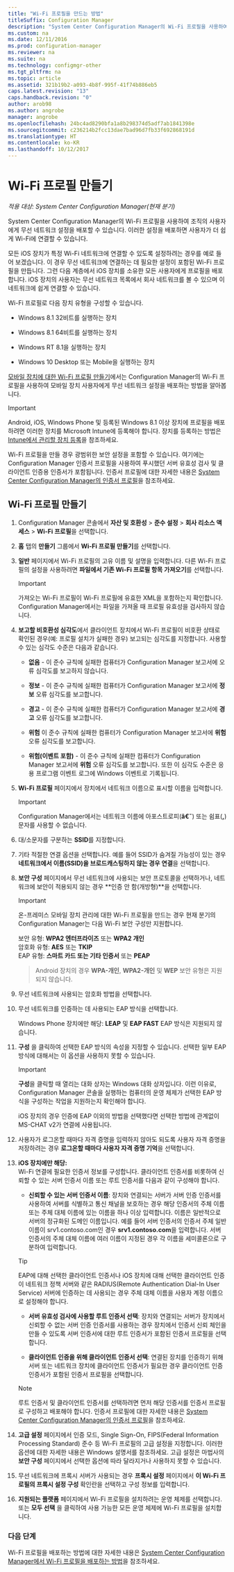 ```yaml
---
title: "Wi-Fi 프로필을 만드는 방법"
titleSuffix: Configuration Manager
description: "System Center Configuration Manager의 Wi-Fi 프로필을 사용하여 조직의 사용자에게 무선 네트워크 설정을 배포하는 방법을 알아봅니다."
ms.custom: na
ms.date: 12/11/2016
ms.prod: configuration-manager
ms.reviewer: na
ms.suite: na
ms.technology: configmgr-other
ms.tgt_pltfrm: na
ms.topic: article
ms.assetid: 321b19b2-a093-4b8f-995f-41f74b886eb5
caps.latest.revision: "13"
caps.handback.revision: "0"
author: arob98
ms.author: angrobe
manager: angrobe
ms.openlocfilehash: 24bc4ad8290bfa1a8b298374d5adf7ab1841398e
ms.sourcegitcommit: c236214b2fcc13dae7bad96d7fb33f692868191d
ms.translationtype: HT
ms.contentlocale: ko-KR
ms.lasthandoff: 10/12/2017
---
```

# <a name="create-wi-fi-profiles"></a>Wi-Fi 프로필 만들기

*적용 대상: System Center Configuration Manager(현재 분기)*


System Center Configuration Manager의 Wi-Fi 프로필을 사용하여 조직의 사용자에게 무선 네트워크 설정을 배포할 수 있습니다. 이러한 설정을 배포하면 사용자가 더 쉽게 Wi-Fi에 연결할 수 있습니다.  

 모든 iOS 장치가 특정 Wi-Fi 네트워크에 연결할 수 있도록 설정하려는 경우를 예로 들어 보겠습니다. 이 경우 무선 네트워크에 연결하는 데 필요한 설정이 포함된 Wi-Fi 프로필을 만듭니다. 그런 다음 계층에서 iOS 장치를 소유한 모든 사용자에게 프로필을 배포합니다. iOS 장치의 사용자는 무선 네트워크 목록에서 회사 네트워크를 볼 수 있으며 이 네트워크에 쉽게 연결할 수 있습니다.  

 Wi-Fi 프로필로 다음 장치 유형을 구성할 수 있습니다.  

-   Windows 8.1 32비트를 실행하는 장치  

-   Windows 8.1 64비트를 실행하는 장치  

-   Windows RT 8.1을 실행하는 장치  

-   Windows 10 Desktop 또는 Mobile을 실행하는 장치  

[모바일 장치에 대한 Wi-Fi 프로필 만들기](../../mdm/deploy-use/create-wifi-profiles.md)에서는 Configuration Manager의 Wi-Fi 프로필을 사용하여 모바일 장치 사용자에게 무선 네트워크 설정을 배포하는 방법을 알아봅니다.

> [!IMPORTANT]  
>  Android, iOS, Windows Phone 및 등록된 Windows 8.1 이상 장치에 프로필을 배포하려면 이러한 장치를 Microsoft Intune에 등록해야 합니다. 장치를 등록하는 방법은 [Intune에서 관리할 장치 등록](https://docs.microsoft.com/intune/deploy-use/enroll-devices-in-microsoft-intune)을 참조하세요.  

 Wi-Fi 프로필을 만들 경우 광범위한 보안 설정을 포함할 수 있습니다. 여기에는 Configuration Manager 인증서 프로필을 사용하여 푸시했던 서버 유효성 검사 및 클라이언트 인증용 인증서가 포함됩니다. 인증서 프로필에 대한 자세한 내용은 [System Center Configuration Manager의 인증서 프로필](introduction-to-certificate-profiles.md)을 참조하세요.  

## <a name="create-a-wi-fi-profile"></a>Wi-Fi 프로필 만들기  

1.  Configuration Manager 콘솔에서 **자산 및 호환성** > **준수 설정** >  **회사 리소스 액세스** > **Wi-Fi 프로필**을 선택합니다.  

3.  **홈** 탭의 **만들기** 그룹에서 **Wi-Fi 프로필 만들기**를 선택합니다.  

1.  **일반** 페이지에서 Wi-Fi 프로필의 고유 이름 및 설명을 입력합니다.  다른 Wi-Fi 프로필의 설정을 사용하려면 **파일에서 기존 Wi-Fi 프로필 항목 가져오기**를 선택합니다.  

    > [!IMPORTANT]  
    >  가져오는 Wi-Fi 프로필이 Wi-Fi 프로필에 유효한 XML을 포함하는지 확인합니다. Configuration Manager에서는 파일을 가져올 때 프로필 유효성을 검사하지 않습니다.  

3.  **보고할 비호환성 심각도**에서 클라이언트 장치에서 Wi-Fi 프로필이 비호환 상태로 확인된 경우(예: 프로필 설치가 실패한 경우) 보고되는 심각도를 지정합니다. 사용할 수 있는 심각도 수준은 다음과 같습니다.  

    -   **없음** - 이 준수 규칙에 실패한 컴퓨터가 Configuration Manager 보고서에 오류 심각도를 보고하지 않습니다.  

    -   **정보** - 이 준수 규칙에 실패한 컴퓨터가 Configuration Manager 보고서에 **정보** 오류 심각도를 보고합니다.  

    -   **경고** - 이 준수 규칙에 실패한 컴퓨터가 Configuration Manager 보고서에 **경고** 오류 심각도를 보고합니다.  

    -   **위험** 이 준수 규칙에 실패한 컴퓨터가 Configuration Manager 보고서에 **위험** 오류 심각도를 보고합니다.  

    -   **위험(이벤트 포함)** - 이 준수 규칙에 실패한 컴퓨터가 Configuration Manager 보고서에 **위험** 오류 심각도를 보고합니다. 또한 이 심각도 수준은 응용 프로그램 이벤트 로그에 Windows 이벤트로 기록됩니다.  

1.  **Wi-Fi 프로필** 페이지에서 장치에서 네트워크 이름으로 표시할 이름을 입력합니다.  

    > [!IMPORTANT]  
    >  Configuration Manager에서는 네트워크 이름에 아포스트로피(**â€˜**) 또는 쉼표(**,**) 문자를 사용할 수 없습니다.  

2.  대/소문자를 구분하는 **SSID**를 지정합니다.
3.  기타 적절한 연결 옵션을 선택합니다.   예를 들어 SSID가 숨겨질 가능성이 있는 경우 **네트워크에서 이름(SSID)을 브로드캐스팅하지 않는 경우 연결**을 선택합니다.  

4.  **보안 구성** 페이지에서 무선 네트워크에 사용되는 보안 프로토콜을 선택하거나, 네트워크에 보안이 적용되지 않는 경우 **인증 안 함(개방형)**을 선택합니다.
    > [!IMPORTANT]  
    >  온\-프레미스 모바일 장치 관리에 대한 Wi-Fi 프로필을 만드는 경우 현재 분기의 Configuration Manager는 다음 Wi-Fi 보안 구성만 지원합니다.  
    >   
    >  보안 유형: **WPA2 엔터프라이즈** 또는 **WPA2 개인**  
    > 암호화 유형: **AES** 또는 **TKIP**  
    > EAP 유형: **스마트 카드 또는 기타 인증서** 또는 **PEAP**  

    > Android 장치의 경우 **WPA-개인**, **WPA2-개인** 및 **WEP** 보안 유형은 지원되지 않습니다.  

2.  무선 네트워크에 사용되는 암호화 방법을 선택합니다.  

3.  무선 네트워크를 인증하는 데 사용되는 EAP 방식을 선택합니다.  

     Windows Phone 장치에만 해당: **LEAP** 및 **EAP FAST** EAP 방식은 지원되지 않습니다.  

4.  **구성** 을 클릭하여 선택한 EAP 방식의 속성을 지정할 수 있습니다. 선택한 일부 EAP 방식에 대해서는 이 옵션을 사용하지 못할 수 있습니다.  

    > [!IMPORTANT]  
    >  **구성**을 클릭할 때 열리는 대화 상자는 Windows 대화 상자입니다. 이런 이유로, Configuration Manager 콘솔을 실행하는 컴퓨터의 운영 체제가 선택한 EAP 방식을 구성하는 작업을 지원하는지 확인해야 합니다.  
    >   
    >  iOS 장치의 경우 인증에 EAP 이외의 방법을 선택했다면 선택한 방법에 관계없이 MS-CHAT v2가 연결에 사용됩니다.  

5.  사용자가 로그온할 때마다 자격 증명을 입력하지 않아도 되도록 사용자 자격 증명을 저장하려는 경우 **로그온할 때마다 사용자 자격 증명 기억**을 선택합니다.  

6. **iOS 장치에만 해당:**  
 Wi-Fi 연결에 필요한 인증서 정보를 구성합니다. 클라이언트 인증서를 비롯하여 신뢰할 수 있는 서버 인증서 이름 또는 루트 인증서를 다음과 같이 구성해야 합니다.  

    -   **신뢰할 수 있는 서버 인증서 이름**: 장치와 연결되는 서버가 서버 인증 인증서를 사용하여 서버를 식별하고 통신 채널을 보호하는 경우 해당 인증서의 주체 이름 또는 주체 대체 이름에 있는 이름을 하나 이상 입력합니다. 이름은 일반적으로 서버의 정규화된 도메인 이름입니다. 예를 들어 서버 인증서의 인증서 주체 일반 이름이 srv1.contoso.com인 경우 **srv1.contoso.com**을 입력합니다. 서버 인증서의 주체 대체 이름에 여러 이름이 지정된 경우 각 이름을 세미콜론으로 구분하여 입력합니다.  

    > [!TIP]  
    >  EAP에 대해 선택한 클라이언트 인증서나 iOS 장치에 대해 선택한 클라이언트 인증이 네트워크 정책 서버와 같은 RADIUS(Remote Authentication Dial-In User Service) 서버에 인증하는 데 사용되는 경우 주체 대체 이름을 사용자 계정 이름으로 설정해야 합니다.  

    -   **서버 유효성 검사에 사용할 루트 인증서 선택**: 장치와 연결되는 서버가 장치에서 신뢰할 수 없는 서버 인증 인증서를 사용하는 경우 장치에서 인증서 신뢰 체인을 만들 수 있도록 서버 인증서에 대한 루트 인증서가 포함된 인증서 프로필을 선택합니다.  

    -   **클라이언트 인증을 위해 클라이언트 인증서 선택**: 연결된 장치를 인증하기 위해 서버 또는 네트워크 장치에 클라이언트 인증서가 필요한 경우 클라이언트 인증 인증서가 포함된 인증서 프로필을 선택합니다.  

    > [!NOTE]  
    >  루트 인증서 및 클라이언트 인증서를 선택하려면 먼저 해당 인증서를 인증서 프로필로 구성하고 배포해야 합니다. 인증서 프로필에 대한 자세한 내용은 [System Center Configuration Manager의 인증서 프로필](introduction-to-certificate-profiles.md)을 참조하세요.  

7.  **고급 설정** 페이지에서 인증 모드, Single Sign-On, FIPS(Federal Information Processing Standard) 준수 등 Wi-Fi 프로필의 고급 설정을 지정합니다. 이러한 옵션에 대한 자세한 내용은 Windows 설명서를 참조하세요. 고급 설정은 마법사의 **보안 구성** 페이지에서 선택한 옵션에 따라 달라지거나 사용하지 못할 수 있습니다.  

1.  무선 네트워크에 프록시 서버가 사용되는 경우 **프록시 설정** 페이지에서 **이 Wi-Fi 프로필의 프록시 설정 구성** 확인란을 선택하고 구성 정보를 입력합니다.  

2. **지원되는 플랫폼** 페이지에서 Wi-Fi 프로필을 설치하려는 운영 체제를 선택합니다. 또는 **모두 선택** 을 클릭하여 사용 가능한 모든 운영 체제에 Wi-Fi 프로필을 설치합니다.  

### <a name="next-steps"></a>다음 단계
 Wi-Fi 프로필을 배포하는 방법에 대한 자세한 내용은 [System Center Configuration Manager에서 Wi-Fi 프로필을 배포하는 방법](deploy-wifi-vpn-email-cert-profiles.md)을 참조하세요.  
